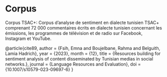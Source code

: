 # Corpus
Corpus TSAC+: Corpus d’analyse de sentiment en dialecte tunisien
TSAC+ comprenant 72 000 commentaires écrits en dialecte tunisien concernant les émissions, les programmes de télévision et de radio sur Facebook, Instagram et YouTube.

@article{cite89,
author = {Fsih, Emna and Boujelbane, Rahma and Belguith, Lamia Hadrich},
year = {2023},
month = {12},
title = {Resources building for sentiment analysis of content disseminated by Tunisian medias in social networks.},
journal = {Language Resources and Evaluation},
doi = {10.1007/s10579-023-09697-6}
}
